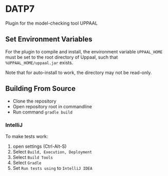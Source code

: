# DATP7
Plugin for the model-checking tool UPPAAL

## Set Environment Variables
For the plugin to compile and install, the environment variable `UPPAAL_HOME` must be set to the root directory of Uppaal, such that `%UPPAAL_HOME/uppaal.jar` exists.

Note that for auto-install to work, the directory may not be read-only.

## Building From Source 
- Clone the repository
- Open repository root in commandline
- Run command `gradle build`

### IntelliJ
To make tests work:
1. open settings (Ctrl-Alt-S)
2. Select `Build, Execution, Deployment`
3. Select `Build Tools`
4. Select `Gradle`
5. Set `Run tests using` to `IntelliJ IDEA`


